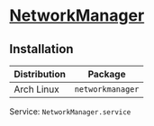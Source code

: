 # [NetworkManager](https://wiki.archlinux.org/index.php/NetworkManager)

## Installation

| Distribution | Package          |
| ------------ | ---------------- |
| Arch Linux   | `networkmanager` |

Service: `NetworkManager.service`
